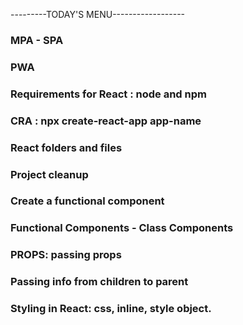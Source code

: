 ---------TODAY'S MENU------------------

### MPA  - SPA 

### PWA

### Requirements for React : node and npm

### CRA : npx create-react-app app-name

### React folders and files

### Project cleanup

### Create a functional component

### Functional Components - Class Components

### PROPS: passing props

### Passing info from children to parent

### Styling in React: css, inline, style object.